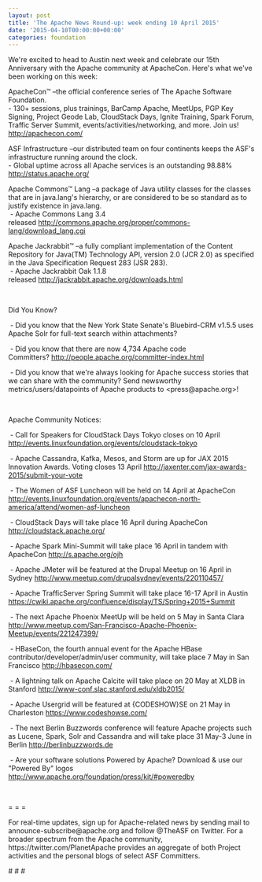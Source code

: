 ```yaml
---
layout: post
title: 'The Apache News Round-up: week ending 10 April 2015'
date: '2015-04-10T00:00:00+00:00'
categories: foundation
---
```

<p>We're excited to head to Austin next week and celebrate our 15th Anniversary with the Apache community at ApacheCon. Here's what we've been working on this week:</p> 
  <p>ApacheCon™ –the official conference series of The Apache Software Foundation.<br />- 130+ sessions, plus trainings, BarCamp Apache, MeetUps, PGP Key Signing, Project Geode Lab, CloudStack Days, Ignite Training, Spark Forum, Traffic Server Summit, events/activities/networking, and more. Join us! <a href="http://apachecon.com/">http://apachecon.com/</a></p> 
  <p>ASF Infrastructure –our distributed team on four continents keeps the ASF's infrastructure running around the clock.<br />- Global uptime across all Apache services is an outstanding 98.88% <a href="http://status.apache.org/">http://status.apache.org/</a></p> 
  <p>Apache Commons™ Lang –a package of Java utility classes for the classes that are in java.lang's hierarchy, or are considered to be so standard as to justify existence in java.lang.<br />&nbsp;-&nbsp;Apache Commons Lang 3.4 released&nbsp;<a href="http://commons.apache.org/proper/commons-lang/download_lang.cgi">http://commons.apache.org/proper/commons-lang/download_lang.cgi</a></p> 
  <p>Apache Jackrabbit™ –a fully compliant implementation of the Content Repository for Java(TM) Technology API, version 2.0 (JCR 2.0) as specified in the Java Specification Request 283 (JSR 283).<br />&nbsp;- Apache Jackrabbit Oak 1.1.8 released&nbsp;<a href="http://jackrabbit.apache.org/downloads.html">http://jackrabbit.apache.org/downloads.html</a></p> 
  <p><br /></p> 
  <p>Did You Know?</p> 
  <p>&nbsp;-&nbsp;Did you know that the New York State Senate's Bluebird-CRM v1.5.5 uses Apache Solr for full-text search within attachments?</p> 
  <p>&nbsp;- Did you know that there are now 4,734 Apache code Committers?&nbsp;<a href="http://people.apache.org/committer-index.html">http://people.apache.org/committer-index.html</a></p> 
  <p>&nbsp;- Did you know that we're always looking for Apache success stories that we can share with the community? Send newsworthy metrics/users/datapoints of Apache products to &lt;press@apache.org&gt;!</p> 
  <p><br /></p> 
  <p>Apache Community Notices:<br /></p> 
  <p>&nbsp;- Call for Speakers for CloudStack Days Tokyo closes on 10 April <a href="http://events.linuxfoundation.org/events/cloudstack-tokyo">http://events.linuxfoundation.org/events/cloudstack-tokyo</a></p> 
  <p>&nbsp;- Apache Cassandra, Kafka, Mesos, and Storm are up for JAX 2015 Innovation Awards. Voting closes 13 April&nbsp;<a href="http://jaxenter.com/jax-awards-2015/submit-your-vote">http://jaxenter.com/jax-awards-2015/submit-your-vote</a> </p> 
  <p>&nbsp;- The Women of ASF Luncheon will be held on 14 April at ApacheCon <a href="http://events.linuxfoundation.org/events/apachecon-north-america/attend/women-asf-luncheon">http://events.linuxfoundation.org/events/apachecon-north-america/attend/women-asf-luncheon</a></p> 
  <p>&nbsp;- CloudStack Days will take place 16 April during ApacheCon <a href="http://cloudstack.apache.org/">http://cloudstack.apache.org/</a></p> 
  <p>&nbsp;- Apache Spark Mini-Summit will take place 16 April in tandem with ApacheCon <a href="http://s.apache.org/ojh">http://s.apache.org/ojh</a></p> 
  <p>&nbsp;- Apache JMeter will be featured at the Drupal Meetup on 16 April in Sydney <a href="http://www.meetup.com/drupalsydney/events/220110457/">http://www.meetup.com/drupalsydney/events/220110457/</a></p> 
  <p>&nbsp;- Apache TrafficServer Spring Summit will take place 16-17 April in Austin <a href="https://cwiki.apache.org/confluence/display/TS/Spring+2015+Summit">https://cwiki.apache.org/confluence/display/TS/Spring+2015+Summit</a></p> 
  <p>&nbsp;- The next Apache Phoenix MeetUp will be held on 5 May in Santa Clara <a href="http://www.meetup.com/San-Francisco-Apache-Phoenix-Meetup/events/221247399/">http://www.meetup.com/San-Francisco-Apache-Phoenix-Meetup/events/221247399/</a></p> 
  <p>&nbsp;- HBaseCon, the fourth annual event for the Apache HBase contributor/developer/admin/user community, will take place 7 May in San Francisco <a href="http://hbasecon.com/">http://hbasecon.com/</a></p> 
  <p>&nbsp;- A lightning talk on Apache Calcite will take place on 20 May at XLDB in Stanford <a href="http://www-conf.slac.stanford.edu/xldb2015/">http://www-conf.slac.stanford.edu/xldb2015/</a></p> 
  <p>&nbsp;- Apache Usergrid will be featured at {CODESHOW}SE on 21 May in Charleston <a href="https://www.codeshowse.com/">https://www.codeshowse.com/</a></p> 
  <p>&nbsp;- The next Berlin Buzzwords conference will feature Apache projects such as Lucene, Spark, Solr and Cassandra and will take place 31 May-3 June in Berlin <a href="http://berlinbuzzwords.de">http://berlinbuzzwords.de</a></p> 
  <p>&nbsp;- Are your software solutions Powered by Apache? Download &amp; use our &quot;Powered By&quot; logos <a href="http://www.apache.org/foundation/press/kit/#poweredby">http://www.apache.org/foundation/press/kit/#poweredby</a></p> 
  <p><br /></p> 
  <p>= = =</p> 
  <p>For real-time updates, sign up for Apache-related news by sending mail to announce-subscribe@apache.org and follow @TheASF on Twitter. For a broader spectrum from the Apache community, https://twitter.com/PlanetApache provides an aggregate of both Project activities and the personal blogs of select ASF Committers.</p> 
  <p># # #&nbsp;</p>
